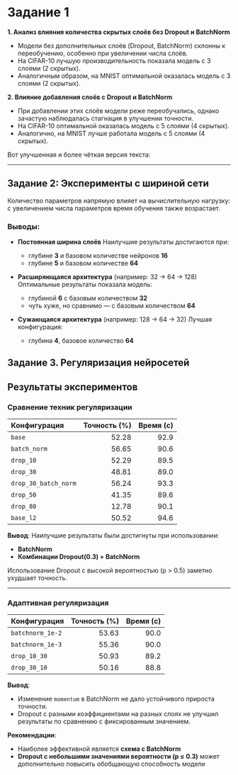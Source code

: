 # Задание 1
**1. Анализ влияния количества скрытых слоёв без Dropout и BatchNorm**

- Модели без дополнительных слоёв (Dropout, BatchNorm) склонны к переобучению, особенно при увеличении числа слоёв.
- На CIFAR-10 лучшую производительность показала модель с 3 слоями (2 скрытых).
- Аналогичным образом, на MNIST оптимальной оказалась модель с 3 слоями (2 скрытых).

**2. Влияние добавления слоёв с Dropout и BatchNorm**

- При добавлении этих слоёв модели реже переобучались, однако зачастую наблюдалась стагнация в улучшении точности.
- На CIFAR-10 оптимальной оказалась модель с 5 слоями (4 скрытых).
- Аналогично, на MNIST лучше работала модель с 5 слоями (4 скрытых).

Вот улучшенная и более чёткая версия текста:

---

## Задание 2: Эксперименты с шириной сети

Количество параметров напрямую влияет на вычислительную нагрузку: с увеличением числа параметров время обучения также возрастает.

### Выводы:

* **Постоянная ширина слоёв**
  Наилучшие результаты достигаются при:

  * глубине **3** и базовом количестве нейронов **16**
  * глубине **5** и базовом количестве **64**

* **Расширяющаяся архитектура** (например: 32 → 64 → 128)
  Оптимальные результаты показала модель:

  * глубиной **6** с базовым количеством **32**
  * чуть хуже, но сравнимо — с базовым количеством **64**

* **Сужающаяся архитектура** (например: 128 → 64 → 32)
  Лучшая конфигурация:

  * глубина **4**, базовое количество **64**


## Задание 3. Регуляризация нейросетей

## Результаты экспериментов

### Сравнение техник регуляризации

| Конфигурация         | Точность (%) | Время (с) |
| :------------------- | -----------: | --------: |
| `base`               |        52.28 |      92.9 |
| `batch_norm`         |        56.65 |      90.6 |
| `drop_10`            |        52.29 |      89.5 |
| `drop_30`            |        48.81 |      89.0 |
| `drop_30_batch_norm` |        56.24 |      93.3 |
| `drop_50`            |        41.35 |      89.6 |
| `drop_80`            |        12.78 |      90.1 |
| `base_l2`            |        50.52 |      94.6 |

**Вывод**: Наилучшие результаты были достигнуты при использовании:

* **BatchNorm**
* **Комбинации Dropout(0.3) + BatchNorm**

Использование Dropout с высокой вероятностью (p > 0.5) заметно ухудшает точность.

---

### Адаптивная регуляризация

| Конфигурация     | Точность (%) | Время (с) |
| :--------------- | -----------: | --------: |
| `batchnorm_1e-2` |        53.63 |      90.0 |
| `batchnorm_1e-3` |        55.36 |      90.0 |
| `drop_10_30`     |        50.93 |      89.2 |
| `drop_30_10`     |        50.16 |      88.8 |

**Вывод**:

* Изменение `momentum` в BatchNorm не дало устойчивого прироста точности.
* Dropout с разными коэффициентами на разных слоях не улучшил результаты по сравнению с фиксированным значением.

**Рекомендации**:

* Наиболее эффективной является **схема с BatchNorm**
* **Dropout с небольшими значениями вероятности (p ≤ 0.3)** может дополнительно повысить обобщающую способность модели
